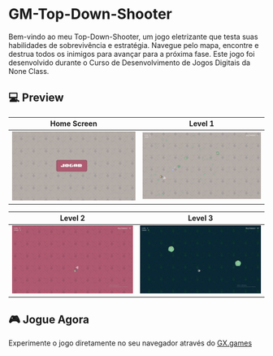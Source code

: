 # GM-Top-Down-Shooter
Bem-vindo ao meu Top-Down-Shooter, um jogo eletrizante que testa suas habilidades de sobrevivência e estratégia. Navegue pelo mapa, encontre e destrua todos os inimigos para avançar para a próxima fase. Este jogo foi desenvolvido durante o Curso de Desenvolvimento de Jogos Digitais da None Class.

## 💻 Preview
Home Screen |  Level 1 
:-------------------------:|:-------------------------:
![](./imgs/screenshot01.png)  |  ![](./imgs/screenshot02.png) 

Level 2  | Level 3 
:-------------------------:|:-------------------------:
![](./imgs/screenshot03.png) |  ![](./imgs/screenshot04.png) 

## 🎮 Jogue Agora
Experimente o jogo diretamente no seu navegador através do [GX.games](https://gx.games/pt-br/games/u2ao9w/top-down-shooter-pablwo/)
